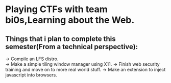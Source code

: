 # Playing CTFs with team bi0s,Learning about the Web.

## Things that i plan to complete this semester(From a technical perspective):
-> Compile an LFS distro.<br>
-> Make a simple tiling window manager using X11.
-> Finish web security training and move on to more real world stuff.
-> Make an extension to inject javascript into browsers.

